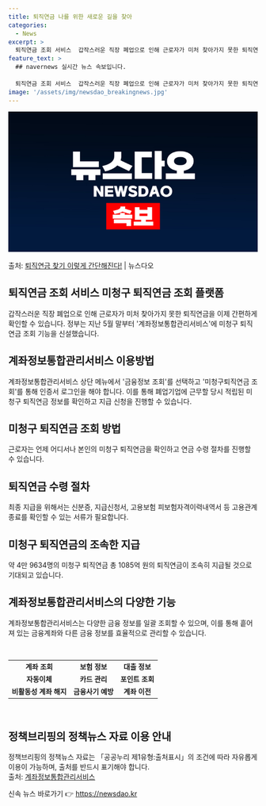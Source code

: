 ```yaml
---
title: 퇴직연금 나를 위한 새로운 길을 찾아
categories:
  - News
excerpt: >
  퇴직연금 조회 서비스  갑작스러운 직장 폐업으로 인해 근로자가 미처 찾아가지 못한 퇴직연금을 이제 간편하게 …
feature_text: >
  ## navernews 실시간 뉴스 속보입니다.

  퇴직연금 조회 서비스  갑작스러운 직장 폐업으로 인해 근로자가 미처 찾아가지 못한 퇴직연금을 이제 간편하게 …
image: '/assets/img/newsdao_breakingnews.jpg'
---
```


![뉴스다오 속보](/assets/img/newsdao_breakingnews.jpg)

<p>출처: <a href="https://newsdao.kr/4622" rel="dofollow">퇴직연금 찾기 이렇게 간단해진다!</a> | 뉴스다오</p>

<h2 data-ke-size="size26">퇴직연금 조회 서비스 미청구 퇴직연금 조회 플랫폼</h2>
<p data-ke-size="size16">갑작스러운 직장 폐업으로 인해 근로자가 미처 찾아가지 못한 퇴직연금을 이제 간편하게 확인할 수 있습니다. 정부는 지난 5월 말부터 '계좌정보통합관리서비스'에 미청구 퇴직연금 조회 기능을 신설했습니다.</p>

<h2 data-ke-size="size26">계좌정보통합관리서비스 이용방법</h2>
<p data-ke-size="size16">계좌정보통합관리서비스 상단 메뉴에서 '금융정보 조회'를 선택하고 '미청구퇴직연금 조회'를 통해 인증서 로그인을 해야 합니다. 이를 통해 폐업기업에 근무할 당시 적립된 미청구 퇴직연금 정보를 확인하고 지급 신청을 진행할 수 있습니다.</p>

<h2 data-ke-size="size26">미청구 퇴직연금 조회 방법</h2>
<p data-ke-size="size16">근로자는 언제 어디서나 본인의 미청구 퇴직연금을 확인하고 연금 수령 절차를 진행할 수 있습니다.</p>

<h2 data-ke-size="size26">퇴직연금 수령 절차</h2>
<p data-ke-size="size16">최종 지급을 위해서는 신분증, 지급신청서, 고용보험 피보험자격이력내역서 등 고용관계 종료를 확인할 수 있는 서류가 필요합니다.</p>

<h2 data-ke-size="size26">미청구 퇴직연금의 조속한 지급</h2>
<p data-ke-size="size16">약 4만 9634명의 미청구 퇴직연금 총 1085억 원의 퇴직연금이 조속히 지급될 것으로 기대되고 있습니다.</p>

<h2 data-ke-size="size26">계좌정보통합관리서비스의 다양한 기능</h2>
<p data-ke-size="size16">계좌정보통합관리서비스는 다양한 금융 정보를 일괄 조회할 수 있으며, 이를 통해 흩어져 있는 금융계좌와 다른 금융 정보를 효율적으로 관리할 수 있습니다.</p>

<p data-ke-size="size16">&nbsp;</p>
<table>
	<tbody>
		<tr>
			<td style="text-align: center; height: 17px;"><b>계좌 조회</b></td>
			<td style="text-align: center; height: 17px;"><b>보험 정보</b></td>
			<td style="text-align: center; height: 17px;"><b>대출 정보</b></td>
		</tr>
		<tr>
			<td style="text-align: center; height: 17px;"><b>자동이체</b></td>
			<td style="text-align: center; height: 17px;"><b>카드 관리</b></td>
			<td style="text-align: center; height: 17px;"><b>포인트 조회</b></td>
		</tr>
		<tr>
			<td style="text-align: center; height: 17px;"><b>비활동성 계좌 해지</b></td>
			<td style="text-align: center; height: 17px;"><b>금융사기 예방</b></td>
			<td style="text-align: center; height: 17px;"><b>계좌 이전</b></td>
		</tr>
	</tbody>
</table>
<p data-ke-size="size16">&nbsp;</p>

<h2 data-ke-size="size26">정책브리핑의 정책뉴스 자료 이용 안내</h2>
<p data-ke-size="size16">정책브리핑의 정책뉴스 자료는 「공공누리 제1유형:출처표시」의 조건에 따라 자유롭게 이용이 가능하며, 출처를 반드시 표기해야 합니다. <br> 출처: <a href="https://www.payinfo.or.kr" target="_blank" rel="noopener">계좌정보통합관리서비스</a></p> 

신속 뉴스 바로가기 👉 <a href="https://newsdao.kr" rel="dofollow">https://newsdao.kr</a>


